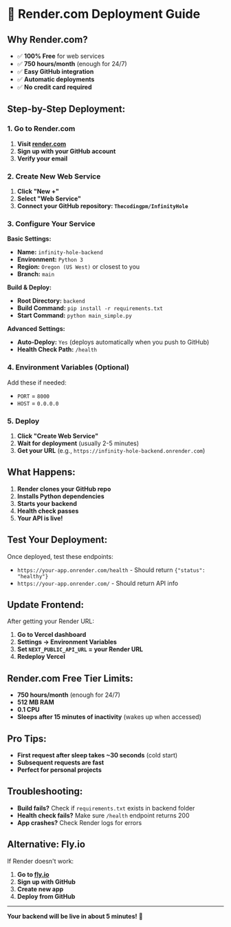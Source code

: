 # 🚀 Render.com Deployment Guide

## Why Render.com?
- ✅ **100% Free** for web services
- ✅ **750 hours/month** (enough for 24/7)
- ✅ **Easy GitHub integration**
- ✅ **Automatic deployments**
- ✅ **No credit card required**

## Step-by-Step Deployment:

### 1. Go to Render.com
1. **Visit [render.com](https://render.com)**
2. **Sign up with your GitHub account**
3. **Verify your email**

### 2. Create New Web Service
1. **Click "New +"**
2. **Select "Web Service"**
3. **Connect your GitHub repository: `Thecodingpm/InfinityHole`**

### 3. Configure Your Service
**Basic Settings:**
- **Name:** `infinity-hole-backend`
- **Environment:** `Python 3`
- **Region:** `Oregon (US West)` or closest to you
- **Branch:** `main`

**Build & Deploy:**
- **Root Directory:** `backend`
- **Build Command:** `pip install -r requirements.txt`
- **Start Command:** `python main_simple.py`

**Advanced Settings:**
- **Auto-Deploy:** `Yes` (deploys automatically when you push to GitHub)
- **Health Check Path:** `/health`

### 4. Environment Variables (Optional)
Add these if needed:
- `PORT` = `8000`
- `HOST` = `0.0.0.0`

### 5. Deploy
1. **Click "Create Web Service"**
2. **Wait for deployment** (usually 2-5 minutes)
3. **Get your URL** (e.g., `https://infinity-hole-backend.onrender.com`)

## What Happens:
1. **Render clones your GitHub repo**
2. **Installs Python dependencies**
3. **Starts your backend**
4. **Health check passes**
5. **Your API is live!**

## Test Your Deployment:
Once deployed, test these endpoints:
- `https://your-app.onrender.com/health` - Should return `{"status": "healthy"}`
- `https://your-app.onrender.com/` - Should return API info

## Update Frontend:
After getting your Render URL:
1. **Go to Vercel dashboard**
2. **Settings → Environment Variables**
3. **Set `NEXT_PUBLIC_API_URL` = your Render URL**
4. **Redeploy Vercel**

## Render.com Free Tier Limits:
- **750 hours/month** (enough for 24/7)
- **512 MB RAM**
- **0.1 CPU**
- **Sleeps after 15 minutes of inactivity** (wakes up when accessed)

## Pro Tips:
- **First request after sleep takes ~30 seconds** (cold start)
- **Subsequent requests are fast**
- **Perfect for personal projects**

## Troubleshooting:
- **Build fails?** Check if `requirements.txt` exists in backend folder
- **Health check fails?** Make sure `/health` endpoint returns 200
- **App crashes?** Check Render logs for errors

## Alternative: Fly.io
If Render doesn't work:
1. **Go to [fly.io](https://fly.io)**
2. **Sign up with GitHub**
3. **Create new app**
4. **Deploy from GitHub**

---

**Your backend will be live in about 5 minutes!** 🎉
